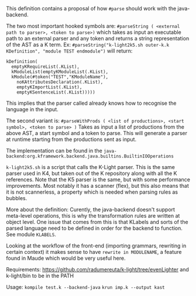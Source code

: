 This definition contains a proposal of how `#parse` should work with the java-backend. 

The two most important hooked symbols are:
`#parseString ( <external path to parser>, <token to parse>)`
which takes as input an executable path to an external parser and any token
and returns a string representation of the AST as a K term.
Ex:
`#parseString("k-light2k5.sh outer-k.k KDefinition", "module TEST endmodule")`
will return:
```
kDefinition(
  emptyKRequireList(.KList),
  kModuleList(emptyKModuleList(.KList),
  kModule(#token("TEST","KModuleName"),
    noKAttributesDeclaration(.KList),
    emptyKImportList(.KList),
    emptyKSentenceList(.KList)))))
```
This implies that the parser called already knows how to recognise the language in the input.

The second variant is:
`#parseWithProds ( <list of productions>, <start symbol>, <token to parse> )`
Takes as input a list of productions from the above AST, a start symbol and a token to parse.
This will generate a parser at runtime starting from the productions sent as input.

The implementation can be found in the `java-backend:org.kframework.backend.java.builtins.BuiltinIOOperations`

`k-light2k5.sh` is a script that calls the K-Light parser. This is the same parser used in K4,
but taken out of the K repository along with all the K references.
Note that the K5 parser is the same, but with some performance improvements. Most notably it
has a scanner (flex), but this also means that it is not scannerless, a property which
is needed when parsing rules as bubbles.

More about the definition:
Curently, the java-backend doesn't support meta-level operations, this is why
the transformation rules are written at object level. One issue that comes from this is that
KLabels and sorts of the parsed language need to be defined in order for the backend to function.
See module `KLABELS`.

Looking at the workflow of the front-end (importing grammars, rewriting in certain context) it
makes sense to have `rewrite in MODULENAME`, a feature found in Maude which would be very useful here.

Requirements:
https://github.com/radumereuta/k-light/tree/evenLighter
and k-light/bin to be in the PATH

Usage:
`kompile test.k --backend-java`
`krun imp.k --output kast`

